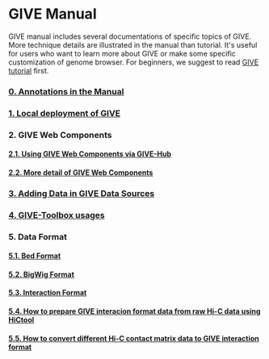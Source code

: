 # GIVE Manual

GIVE manual includes several documentations of specific topics of GIVE. More technique details are illustrated in the manual than tutorial. It's useful for users who want to learn more about GIVE or make some specific customization of genome browser. For beginners, we suggest to read [GIVE tutorial](../tutorials/Readme.md) first.    


### [0. Annotations in the Manual](0-annotation.md)
### [1. Local deployment of GIVE](1-Local_deployment_of_GIVE.md)
### 2. GIVE Web Components
#### [2.1.  Using GIVE Web Components via GIVE-Hub](2.1-GIVE-Hub.md)
#### [2.2.  More detail of GIVE Web Components](2.2-webComponents.md)
### [3. Adding Data in GIVE Data Sources](3-dataSource.md)
### [4. GIVE-Toolbox usages](4-GIVE-Toolbox-usages.md)
### 5. Data Format
#### [5.1. Bed Format](5.1-bed.md)
#### [5.2. BigWig Format](5.2-bigwig.md)
#### [5.3. Interaction Format](5.3-interaction.md)
#### [5.4. How to prepare GIVE interacion format data from raw Hi-C data using HiCtool](5.4-HiCtool.md)
#### [5.5. How to convert different Hi-C contact matrix data to GIVE interaction format](5.5-HiC-conversion.md)
